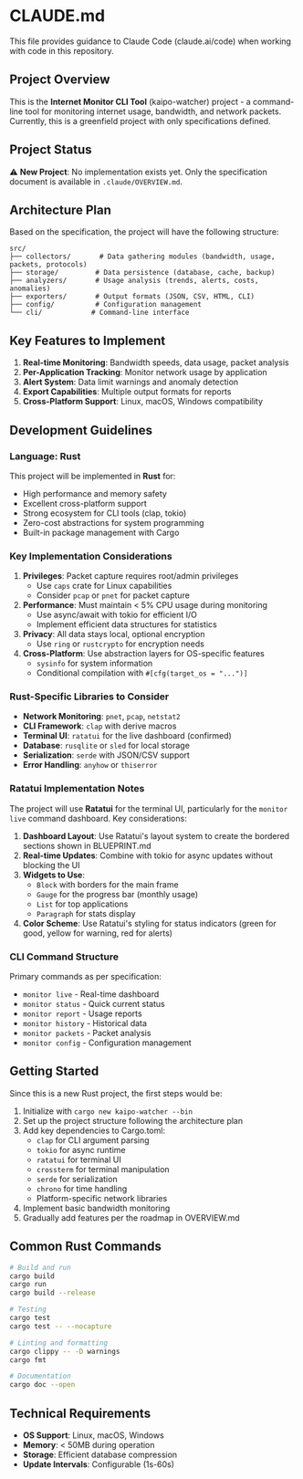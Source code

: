 # CLAUDE.md

This file provides guidance to Claude Code (claude.ai/code) when working with code in this repository.

## Project Overview

This is the **Internet Monitor CLI Tool** (kaipo-watcher) project - a command-line tool for monitoring internet usage, bandwidth, and network packets. Currently, this is a greenfield project with only specifications defined.

## Project Status

⚠️ **New Project**: No implementation exists yet. Only the specification document is available in `.claude/OVERVIEW.md`.

## Architecture Plan

Based on the specification, the project will have the following structure:

```
src/
├── collectors/       # Data gathering modules (bandwidth, usage, packets, protocols)
├── storage/         # Data persistence (database, cache, backup)
├── analyzers/       # Usage analysis (trends, alerts, costs, anomalies)
├── exporters/       # Output formats (JSON, CSV, HTML, CLI)
├── config/          # Configuration management
└── cli/            # Command-line interface
```

## Key Features to Implement

1. **Real-time Monitoring**: Bandwidth speeds, data usage, packet analysis
2. **Per-Application Tracking**: Monitor network usage by application
3. **Alert System**: Data limit warnings and anomaly detection
4. **Export Capabilities**: Multiple output formats for reports
5. **Cross-Platform Support**: Linux, macOS, Windows compatibility

## Development Guidelines

### Language: Rust

This project will be implemented in **Rust** for:

- High performance and memory safety
- Excellent cross-platform support
- Strong ecosystem for CLI tools (clap, tokio)
- Zero-cost abstractions for system programming
- Built-in package management with Cargo

### Key Implementation Considerations

1. **Privileges**: Packet capture requires root/admin privileges
   - Use `caps` crate for Linux capabilities
   - Consider `pcap` or `pnet` for packet capture
2. **Performance**: Must maintain < 5% CPU usage during monitoring
   - Use async/await with tokio for efficient I/O
   - Implement efficient data structures for statistics
3. **Privacy**: All data stays local, optional encryption
   - Use `ring` or `rustcrypto` for encryption needs
4. **Cross-Platform**: Use abstraction layers for OS-specific features
   - `sysinfo` for system information
   - Conditional compilation with `#[cfg(target_os = "...")]`

### Rust-Specific Libraries to Consider

- **Network Monitoring**: `pnet`, `pcap`, `netstat2`
- **CLI Framework**: `clap` with derive macros
- **Terminal UI**: `ratatui` for the live dashboard (confirmed)
- **Database**: `rusqlite` or `sled` for local storage
- **Serialization**: `serde` with JSON/CSV support
- **Error Handling**: `anyhow` or `thiserror`

### Ratatui Implementation Notes

The project will use **Ratatui** for the terminal UI, particularly for the `monitor live` command dashboard. Key considerations:

1. **Dashboard Layout**: Use Ratatui's layout system to create the bordered sections shown in BLUEPRINT.md
2. **Real-time Updates**: Combine with tokio for async updates without blocking the UI
3. **Widgets to Use**:
   - `Block` with borders for the main frame
   - `Gauge` for the progress bar (monthly usage)
   - `List` for top applications
   - `Paragraph` for stats display
4. **Color Scheme**: Use Ratatui's styling for status indicators (green for good, yellow for warning, red for alerts)

### CLI Command Structure

Primary commands as per specification:

- `monitor live` - Real-time dashboard
- `monitor status` - Quick current status
- `monitor report` - Usage reports
- `monitor history` - Historical data
- `monitor packets` - Packet analysis
- `monitor config` - Configuration management

## Getting Started

Since this is a new Rust project, the first steps would be:

1. Initialize with `cargo new kaipo-watcher --bin`
2. Set up the project structure following the architecture plan
3. Add key dependencies to Cargo.toml:
   - `clap` for CLI argument parsing
   - `tokio` for async runtime
   - `ratatui` for terminal UI
   - `crossterm` for terminal manipulation
   - `serde` for serialization
   - `chrono` for time handling
   - Platform-specific network libraries
4. Implement basic bandwidth monitoring
5. Gradually add features per the roadmap in OVERVIEW.md

## Common Rust Commands

```bash
# Build and run
cargo build
cargo run
cargo build --release

# Testing
cargo test
cargo test -- --nocapture

# Linting and formatting
cargo clippy -- -D warnings
cargo fmt

# Documentation
cargo doc --open
```

## Technical Requirements

- **OS Support**: Linux, macOS, Windows
- **Memory**: < 50MB during operation
- **Storage**: Efficient database compression
- **Update Intervals**: Configurable (1s-60s)

